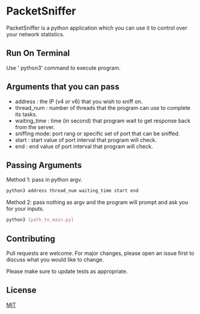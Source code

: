 # PacketSniffer

PacketSniffer is a python application which you can use it to
control over your network statistics.

## Run On Terminal

Use ' python3' command to execute program.

## Arguments that you can pass

- address : the IP (v4 or v6) that you wish to sniff on.
- thread_num : number of threads that the program can use to complete its tasks.
- waiting_time : time (in second) that program wait to get response back from the server.
- sniffing mode: port rang or specific set of port that can be sniffed.
- start : start value of port interval that program will check.
- end : end value of port interval that program will check.

## Passing Arguments

Method 1: pass in python argv.
```bash
python3 address thread_num waiting_time start end
```
Method 2: pass nothing as argv and the program will prompt and ask you for your inputs.
```bash
python3 [path_to_main.py]
```

## Contributing
Pull requests are welcome. For major changes, please open an issue first to discuss what you would like to change.

Please make sure to update tests as appropriate.

## License
[MIT](https://choosealicense.com/licenses/mit/)